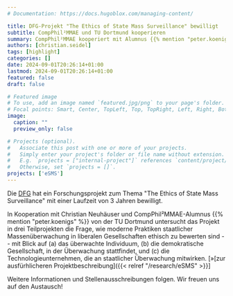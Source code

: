 ```yaml
---
# Documentation: https://docs.hugoblox.com/managing-content/

title: DFG-Projekt "The Ethics of State Mass Surveillance" bewilligt
subtitle: CompPhil²MMAE und TU Dortmund kooperieren
summary: CompPhil²MMAE kooperiert mit Alumnus {{% mention "peter.koenigs" %}} und Christian Neuhäuser von der TU Dortmund in einem von der [DFG](https://www.dfg.de) geförderten Forschungsprojekt. In drei Teilprojekten untersuchen wir die Frage, wie moderne Praktiken staatlicher Massenüberwachung in liberalen Gesellschaften ethisch zu bewerten sind -- mit Blick auf (a) das überwachte Individuum, (b) die demokratische Gesellschaft, in der Überwachung stattfindet, und (c) die Technologieunternehmen, die an staatlicher Überwachung mitwirken.
authors: [christian.seidel]
tags: [highlight]
categories: []
date: 2024-09-01T20:26:14+01:00
lastmod: 2024-09-01T20:26:14+01:00
featured: false
draft: false

# Featured image
# To use, add an image named `featured.jpg/png` to your page's folder.
# Focal points: Smart, Center, TopLeft, Top, TopRight, Left, Right, BottomLeft, Bottom, BottomRight.
image:
  caption: ""
  preview_only: false

# Projects (optional).
#   Associate this post with one or more of your projects.
#   Simply enter your project's folder or file name without extension.
#   E.g. `projects = ["internal-project"]` references `content/project/deep-learning/index.md`.
#   Otherwise, set `projects = []`.
projects: ['eSMS']
---
```


Die [DFG](https://www.dfg.de) hat ein Forschungsprojekt zum Thema "The Ethics of State Mass Surveillance" mit einer Laufzeit von 3 Jahren bewilligt. 

<!--more-->

In Kooperation mit Christian Neuhäuser und CompPhil²MMAE-Alumnus {{% mention "peter.koenigs" %}} von der TU Dortmund untersucht das Projekt in drei Teilprojekten die Frage, wie moderne Praktiken staatlicher Massenüberwachung in liberalen Gesellschaften ethisch zu bewerten sind -- mit Blick auf (a) das überwachte Individuum, (b) die demokratische Gesellschaft, in der Überwachung stattfindet, und (c) die Technologieunternehmen, die an staatlicher Überwachung mitwirken. [»[zur ausfürhlicheren Projektbeschreibung]({{< relref "/research/eSMS" >}}]

Weitere Informationen und Stellenausschreibungen folgen. Wir freuen uns auf den Austausch!
